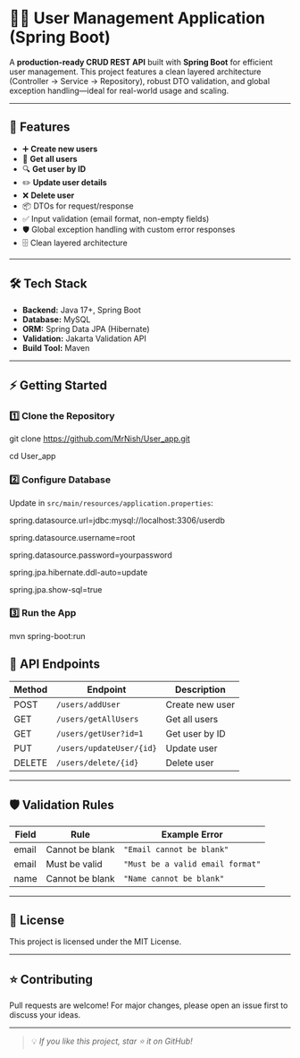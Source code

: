 
# 🧑‍💻 User Management Application (Spring Boot)

A **production-ready CRUD REST API** built with **Spring Boot** for efficient user management. This project features a clean layered architecture (Controller → Service → Repository), robust DTO validation, and global exception handling—ideal for real-world usage and scaling.

---

## 🚀 Features

- ➕ **Create new users**
- 📖 **Get all users**
- 🔍 **Get user by ID**
- ✏️ **Update user details**
- ❌ **Delete user**
- 📦 DTOs for request/response
- ✅ Input validation (email format, non-empty fields)
- 🛡️ Global exception handling with custom error responses
- 🗄️ Clean layered architecture

---

## 🛠️ Tech Stack

- **Backend:** Java 17+, Spring Boot
- **Database:** MySQL
- **ORM:** Spring Data JPA (Hibernate)
- **Validation:** Jakarta Validation API
- **Build Tool:** Maven

---

## ⚡ Getting Started

### 1️⃣ Clone the Repository

git clone https://github.com/MrNish/User_app.git

cd User_app


### 2️⃣ Configure Database

Update in `src/main/resources/application.properties`:

spring.datasource.url=jdbc:mysql://localhost:3306/userdb

spring.datasource.username=root

spring.datasource.password=yourpassword

spring.jpa.hibernate.ddl-auto=update

spring.jpa.show-sql=true


### 3️⃣ Run the App

mvn spring-boot:run


## 📌 API Endpoints

| Method | Endpoint                   | Description          |
|--------|----------------------------|----------------------|
| POST   | `/users/addUser`           | Create new user      |
| GET    | `/users/getAllUsers`       | Get all users        |
| GET    | `/users/getUser?id=1`      | Get user by ID       |
| PUT    | `/users/updateUser/{id}`   | Update user          |
| DELETE | `/users/delete/{id}`       | Delete user          |

---

## 🛡️ Validation Rules

| Field   | Rule                      | Example Error                  |
|---------|---------------------------|-------------------------------|
| email   | Cannot be blank           | `"Email cannot be blank"`      |
| email   | Must be valid             | `"Must be a valid email format"`|
| name    | Cannot be blank           | `"Name cannot be blank"`       |

---

## 📜 License

This project is licensed under the MIT License.

---

## ⭐ Contributing

Pull requests are welcome! For major changes, please open an issue first to discuss your ideas.

---

> 💡 *If you like this project, star ⭐ it on GitHub!*


